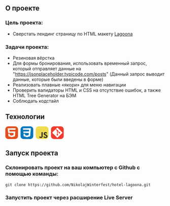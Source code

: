 ## О проекте

### Цель проекта:

-   Сверстать лендинг страницу по HTML макету [Lagoona](<https://www.figma.com/file/hnO7SmG7SNPzFI11v4Ksf6/Lagoona-(Copy)?type=design&node-id=0-1&mode=design&t=ljF6poHvHiq1Kuut-0>)

### Задачи проекта:

-   Резиновая вёрстка
-   Для формы бронирования, использовать временный запрос, который отправляет данные на "https://jsonplaceholder.typicode.com/posts" (Данный запрос выводит данные, которые были введены в форме)
-   Реализовать плавные «якори» для меню навигации
-   Проверить валидаторы HTML и CSS на отсутствие ошибок, а также HTML Tree Generator на БЭМ
-   Соблюдать кодстайл

## Технологии

<div>
  <img src="https://github.com/NikolajWinterfest/NikolajWinterfest/blob/master/assets/icons/HTML.svg" title="html5" alt="html5" width="40" height="40"/>&nbsp;
  <img src="https://github.com/NikolajWinterfest/NikolajWinterfest/blob/master/assets/icons/CSS.svg" title="css3" alt="css3" width="40" height="40"/>&nbsp;
  <img src="https://github.com/NikolajWinterfest/NikolajWinterfest/blob/master/assets/icons/JavaScript.svg" title="javascript" alt="javascript" width="40" height="40"/>&nbsp;
  <img src="https://github.com/NikolajWinterfest/NikolajWinterfest/blob/master/assets/icons/Git.svg" title="git" alt="git" width="40" height="40"/>&nbsp;
</div>

## Запуск проекта

### Склонировать проект на ваш компьютер с Github с помощью команды:

```
git clone https://github.com/NikolajWinterfest/hotel-lagoona.git
```

### Запустить проект через расширение Live Server
